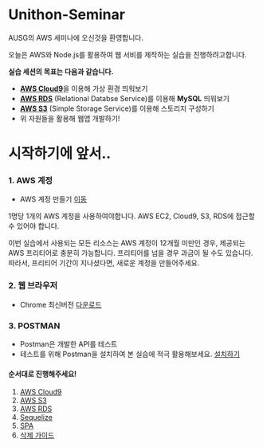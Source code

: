 # Unithon-Seminar

AUSG의 AWS 세미나에 오신것을 환영합니다. 

오늘은 AWS와 Node.js를 활용하여 웹 서비를 제작하는 실습을 진행하려고합니다. 



**실습 세션의 목표는 다음과 같습니다.** 

- [**AWS Cloud9**](https://aws.amazon.com/ko/cloud9/?nc2=h_m1)을 이용해 가상 환경 띄워보기
- **[AWS RDS](https://aws.amazon.com/ko/rds/?nc2=h_m1)** (Relational Databse Service)를 이용해 **MySQL** 띄워보기
- [**AWS S3**](https://aws.amazon.com/ko/s3/?nc2=h_m1) (Simple Storage Service)를 이용해 스토리지 구성하기
- 위 자원들을 활용해 웹앱 개발하기!



# 시작하기에 앞서..


### 1. AWS 계정

- AWS 계정 만들기 [이동](https://aws.amazon.com/ko/)

1명당 1개의 AWS 계정을 사용하여야합니다. AWS EC2, Cloud9, S3, RDS에 접근할 수 있어야 합니다. 

이번 실습에서 사용되는 모든 리소스는 AWS 계정이 12개월 미만인 경우, 제공되는 AWS 프리티어로 충분히 가능합니다. 프리티어를 넘을 경우 과금이 될 수도 있습니다. 따라서, 프리티어 기간이 지나셨다면, 새로운 계정을 만들어주세요. 



### 2. 웹 브라우저

- Chrome 최신버전 [다운로드](https://www.google.com/chrome/)



### 3. POSTMAN

- Postman은 개발한 API를 테스트
- 테스트를 위해 Postman을 설치하여 본 실습에 적극 활용해보세요. [설치하기](https://www.getpostman.com/)



#### 순서대로 진행해주세요!

1. [AWS Cloud9](./1_C9/README.md)
2. [AWS S3](./2_S3/README.md)
3. [AWS RDS](./3_RDS/README.md)
4. [Sequelize](./4_Sequelize_js/README.md)
5. [SPA](./5_SPA/README.md)
6. [삭제 가이드](./6_Delete/README.md)